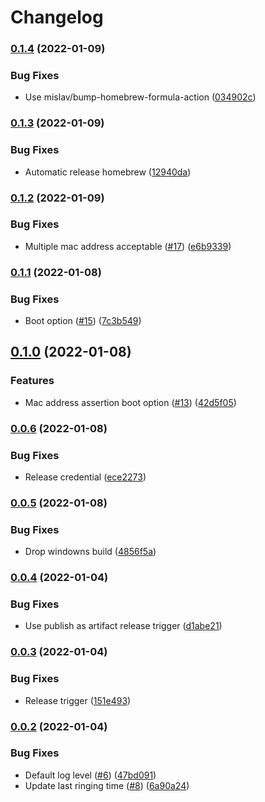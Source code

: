 # Changelog

### [0.1.4](https://www.github.com/sawadashota/unifi-doorbell-notifier/compare/v0.1.3...v0.1.4) (2022-01-09)


### Bug Fixes

* Use mislav/bump-homebrew-formula-action ([034902c](https://www.github.com/sawadashota/unifi-doorbell-notifier/commit/034902c0d17138f363c3cf8f7e05fe499807afa6))

### [0.1.3](https://www.github.com/sawadashota/unifi-doorbell-notifier/compare/v0.1.2...v0.1.3) (2022-01-09)


### Bug Fixes

* Automatic release homebrew ([12940da](https://www.github.com/sawadashota/unifi-doorbell-notifier/commit/12940da9207be8b82ba1ce574390a9f2e9a680ed))

### [0.1.2](https://www.github.com/sawadashota/unifi-doorbell-notifier/compare/v0.1.1...v0.1.2) (2022-01-09)


### Bug Fixes

* Multiple mac address acceptable ([#17](https://www.github.com/sawadashota/unifi-doorbell-notifier/issues/17)) ([e6b9339](https://www.github.com/sawadashota/unifi-doorbell-notifier/commit/e6b9339278a3ea5feadb71e9075a3f56e4671f43))

### [0.1.1](https://www.github.com/sawadashota/unifi-doorbell-notifier/compare/v0.1.0...v0.1.1) (2022-01-08)


### Bug Fixes

* Boot option ([#15](https://www.github.com/sawadashota/unifi-doorbell-notifier/issues/15)) ([7c3b549](https://www.github.com/sawadashota/unifi-doorbell-notifier/commit/7c3b5499cf9bb0f6a72f944a58b0928affa584e3))

## [0.1.0](https://www.github.com/sawadashota/unifi-doorbell-notifier/compare/v0.0.6...v0.1.0) (2022-01-08)


### Features

* Mac address assertion boot option ([#13](https://www.github.com/sawadashota/unifi-doorbell-notifier/issues/13)) ([42d5f05](https://www.github.com/sawadashota/unifi-doorbell-notifier/commit/42d5f050054ead6d9edf371fab01453d15f30918))

### [0.0.6](https://www.github.com/sawadashota/unifi-doorbell-notifier/compare/v0.0.5...v0.0.6) (2022-01-08)


### Bug Fixes

* Release credential ([ece2273](https://www.github.com/sawadashota/unifi-doorbell-notifier/commit/ece227305fff7e9cabefd1377f3952eb6e3db0e7))

### [0.0.5](https://www.github.com/sawadashota/unifi-doorbell-notifier/compare/v0.0.4...v0.0.5) (2022-01-08)


### Bug Fixes

* Drop windowns build ([4856f5a](https://www.github.com/sawadashota/unifi-doorbell-notifier/commit/4856f5ae85fb1d1f494ad800b74d565a34b39f9d))

### [0.0.4](https://www.github.com/sawadashota/unifi-doorbell-notifier/compare/v0.0.3...v0.0.4) (2022-01-04)


### Bug Fixes

* Use publish as artifact release trigger ([d1abe21](https://www.github.com/sawadashota/unifi-doorbell-notifier/commit/d1abe215dcb2f60eaa727e86ca3fb01c86cd9524))

### [0.0.3](https://www.github.com/sawadashota/unifi-doorbell-notifier/compare/v0.0.2...v0.0.3) (2022-01-04)


### Bug Fixes

* Release trigger ([151e493](https://www.github.com/sawadashota/unifi-doorbell-notifier/commit/151e493c6fd8347fc1f7f5c182a7c3bfe9ba70d2))

### [0.0.2](https://www.github.com/sawadashota/unifi-doorbell-notifier/compare/v0.0.1...v0.0.2) (2022-01-04)


### Bug Fixes

* Default log level ([#6](https://www.github.com/sawadashota/unifi-doorbell-notifier/issues/6)) ([47bd091](https://www.github.com/sawadashota/unifi-doorbell-notifier/commit/47bd091fdc01c7bf2310acd8b1ed5faf5d825f8b))
* Update last ringing time ([#8](https://www.github.com/sawadashota/unifi-doorbell-notifier/issues/8)) ([6a90a24](https://www.github.com/sawadashota/unifi-doorbell-notifier/commit/6a90a249550a511039c6c88407c4e16be9c3d906))
